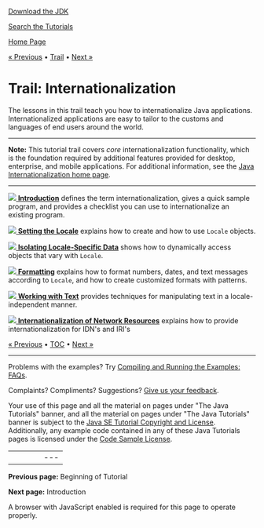 [Download
the JDK](http://java.sun.com/javase/6/download.jsp)
  
[Search the
Tutorials](../search.html)

[Home Page](../index.html)

[« Previous](../index.html)
•
[Trail](./TOC.html)
•
[Next »](./intro/index.html)

# Trail: Internationalization

The lessons in this trail teach you how to internationalize Java
applications. Internationalized applications are easy to tailor to the
customs and languages of end users around the world.

---

**Note:** This tutorial trail covers *core* internationalization functionality,
which is the foundation required by additional features
provided for desktop, enterprise, and mobile applications.
For additional information,
see the
[Java Internationalization home page](http://java.sun.com/j2se/corejava/intl/index.jsp).

---

[![](../images/internatsm.GIF)
**Introduction**](intro/index.html)
defines the term internationalization,
gives a quick sample program,
and provides a checklist you can
use to internationalize an existing program.

[![](../images/internatsm.GIF)
**Setting the Locale**](locale/index.html)
explains how to create and how to use `Locale` objects.

[![](../images/internatsm.GIF)
**Isolating Locale-Specific Data**](resbundle/index.html)
shows how to dynamically access
objects that vary with `Locale`.

[![](../images/internatsm.GIF)
**Formatting**](format/index.html)
explains how to format numbers, dates, and text
messages
according to
`Locale`,
and how to create customized formats with patterns.

[![](../images/internatsm.GIF)
**Working with Text**](text/index.html)
provides techniques for manipulating text in a locale-independent manner.

[![](../images/internatsm.GIF)
**Internationalization of Network Resources**](network/index.html)
explains how to provide internationalization for IDN's and IRI's

[« Previous](../index.html)
•
[TOC](./TOC.html)
•
[Next »](./intro/index.html)

---

Problems with the examples? Try [Compiling and Running
the Examples: FAQs](../information/run-examples.html).
  
Complaints? Compliments? Suggestions? [Give
us your feedback](http://download.oracle.com/javase/feedback.html).

Your use of this page and all the material on pages under "The Java Tutorials" banner,
and all the material on pages under "The Java Tutorials" banner is subject to the [Java SE Tutorial Copyright
and License](../information/license.html).
Additionally, any example code contained in any of these Java
Tutorials pages is licensed under the
[Code
Sample License](http://developers.sun.com/license/berkeley_license.html).

|  |  |  |  |  |
| --- | --- | --- | --- | --- |
| |  |  | | --- | --- | | duke image | Oracle logo | | [About Oracle](http://www.oracle.com/us/corporate/index.html) | [Oracle Technology Network](http://www.oracle.com/technology/index.html) | [Terms of Service](https://www.samplecode.oracle.com/servlets/CompulsoryClickThrough?type=TermsOfService) | Copyright © 1995, 2011 Oracle and/or its affiliates. All rights reserved. |

**Previous page:** Beginning of Tutorial
  
**Next page:** Introduction




A browser with JavaScript enabled is required for this page to operate properly.